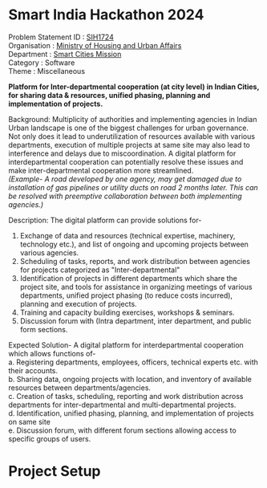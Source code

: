 # Smart India Hackathon 2024

Problem Statement ID	: [SIH1724](https://www.sih.gov.in/sih2024PS)\
Organisation : [Ministry of Housing and Urban Affairs](https://mohua.gov.in)\
Department : [Smart Cities Mission](https://smartcities.gov.in)\
Category : Software\
Theme : 	Miscellaneous

**Platform for Inter-departmental cooperation (at city level) in Indian Cities, for sharing data & resources, unified phasing, planning and implementation of projects.**

Background: Multiplicity of authorities and implementing agencies in Indian Urban landscape is one of the biggest challenges for urban governance. Not only does it lead to underutilization of resources available with various departments, execution of multiple projects at same site may also lead to interference and delays due to miscoordination. A digital platform for interdepartmental cooperation can potentially resolve these issues and make inter-departmental cooperation more streamlined.\
<em>(Example- A road developed by one agency, may get damaged due to installation of gas pipelines or utility ducts on road 2 months later. This can be resolved with preemptive collaboration between both implementing agencies.)</em>

Description: The digital platform can provide solutions for- 
1. Exchange of data and resources (technical expertise, machinery, technology etc.), and list of ongoing and upcoming projects between various agencies.
2. Scheduling of tasks, reports, and work distribution between agencies for projects categorized as "Inter-departmental"
3. Identification of projects in different departments which share the project site, and tools for assistance in organizing meetings of various departments, unified project phasing (to reduce costs incurred), planning and execution of projects.
4. Training and capacity building exercises, workshops & seminars.
5. Discussion forum with (Intra department, inter department, and public form sections.


Expected Solution- A digital platform for interdepartmental cooperation which allows functions of-\
   a. Registering departments, employees, officers, technical experts etc. with their accounts.\
   b. Sharing data, ongoing projects with location, and inventory of available resources between departments/agencies.\
   c. Creation of tasks, scheduling, reporting and work distribution across departments for inter-departmental and multi-departmental projects.\
   d. Identification, unified phasing, planning, and implementation of projects on same site\
   e. Discussion forum, with different forum sections allowing access to specific groups of users.


# Project Setup
